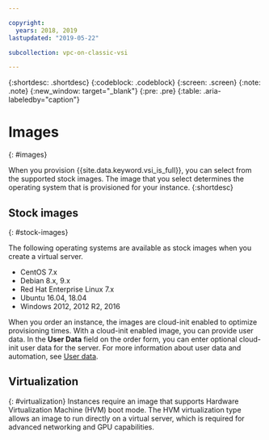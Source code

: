 ```yaml
---

copyright:
  years: 2018, 2019
lastupdated: "2019-05-22"

subcollection: vpc-on-classic-vsi

---
```


{:shortdesc: .shortdesc}
{:codeblock: .codeblock}
{:screen: .screen}
{:note: .note}
{:new_window: target="_blank"}
{:pre: .pre}
{:table: .aria-labeledby="caption"}


# Images
{: #images}

When you provision {{site.data.keyword.vsi_is_full}}, you can select from the supported stock images. The image that you select determines the operating system that is provisioned for your instance. 
{:shortdesc}

## Stock images
{: #stock-images}

The following operating systems are available as stock images when you create a virtual server.
* CentOS 7.x
* Debian 8.x, 9.x
* Red Hat Enterprise Linux 7.x
* Ubuntu 16.04, 18.04
* Windows 2012, 2012 R2, 2016

When you order an instance, the images are cloud-init enabled to optimize provisioning times. With a cloud-init enabled image, you can provide user data. In the **User Data** field on the order form, you can enter optional cloud-init user data for the server. For more information about user data and automation, see [User data](/docs/vpc-on-classic-vsi?topic=vpc-on-classic-vsi-user-data#user-data).

## Virtualization
{: #virtualization}
Instances require an image that supports Hardware Virtualization Machine (HVM) boot mode. The HVM virtualization type allows an image to run directly on a virtual server, which is required for advanced networking and GPU capabilities.
